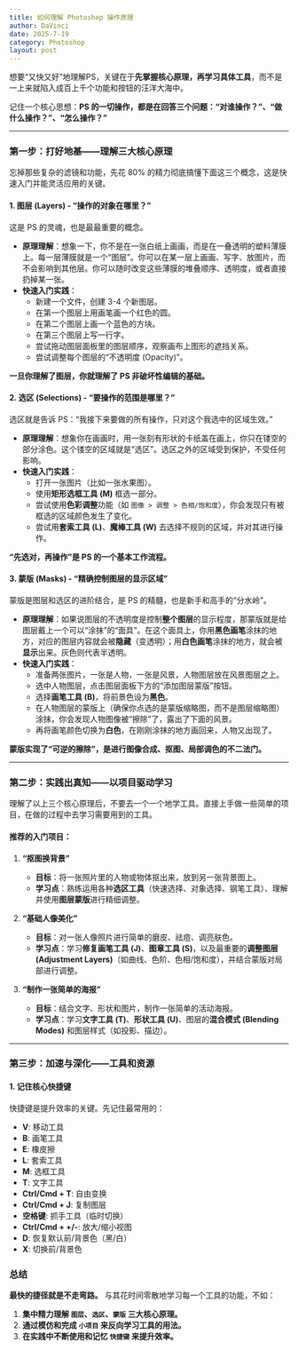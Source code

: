 ```yaml
---
title: 如何理解 Photoshop 操作原理
author: DaVinci
date: 2025-7-19
category: Photoshop
layout: post
---
```


想要“又快又好”地理解PS，关键在于**先掌握核心原理，再学习具体工具**，而不是一上来就陷入成百上千个功能和按钮的汪洋大海中。

记住一个核心思想：**PS 的一切操作，都是在回答三个问题：“对谁操作？”、“做什么操作？”、“怎么操作？”**

---

### 第一步：打好地基——理解三大核心原理

忘掉那些复杂的滤镜和功能，先花 80% 的精力彻底搞懂下面这三个概念，这是快速入门并能灵活应用的关键。

#### 1. **图层 (Layers) - “操作的对象在哪里？”**
这是 PS 的灵魂，也是最最重要的概念。
* **原理理解**：想象一下，你不是在一张白纸上画画，而是在一叠透明的塑料薄膜上。每一层薄膜就是一个“图层”。你可以在某一层上画画、写字、放图片，而不会影响到其他层。你可以随时改变这些薄膜的堆叠顺序、透明度，或者直接扔掉某一张。
* **快速入门实践**：
    * 新建一个文件，创建 3-4 个新图层。
    * 在第一个图层上用画笔画一个红色的圆。
    * 在第二个图层上画一个蓝色的方块。
    * 在第三个图层上写一行字。
    * 尝试拖动图层面板里的图层顺序，观察画布上图形的遮挡关系。
    * 尝试调整每个图层的“不透明度 (Opacity)”。

**一旦你理解了图层，你就理解了 PS 非破坏性编辑的基础。**

#### 2. **选区 (Selections) - “要操作的范围是哪里？”**
选区就是告诉 PS：“我接下来要做的所有操作，只对这个我选中的区域生效。”
* **原理理解**：想象你在画画时，用一张刻有形状的卡纸盖在画上，你只在镂空的部分涂色。这个镂空的区域就是“选区”。选区之外的区域受到保护，不受任何影响。
* **快速入门实践**：
    * 打开一张图片（比如一张水果图）。
    * 使用**矩形选框工具 (M)** 框选一部分。
    * 尝试使用**色彩调整**功能（如 `图像 > 调整 > 色相/饱和度`），你会发现只有被框选的区域颜色发生了变化。
    * 尝试用**套索工具 (L)**、**魔棒工具 (W)** 去选择不规则的区域，并对其进行操作。

**“先选对，再操作”是 PS 的一个基本工作流程。**

#### 3. **蒙版 (Masks) - “精确控制图层的显示区域”**
蒙版是图层和选区的进阶结合，是 PS 的精髓，也是新手和高手的“分水岭”。
* **原理理解**：如果说图层的不透明度是控制**整个图层**的显示程度，那蒙版就是给图层戴上一个可以“涂抹”的“面具”。在这个面具上，你用**黑色画笔**涂抹的地方，对应的图层内容就会被**隐藏**（变透明）；用**白色画笔**涂抹的地方，就会被**显示**出来。灰色则代表半透明。
* **快速入门实践**：
    * 准备两张图片，一张是人物，一张是风景，人物图层放在风景图层之上。
    * 选中人物图层，点击图层面板下方的“添加图层蒙版”按钮。
    * 选择**画笔工具 (B)**，将前景色设为**黑色**。
    * 在人物图层的蒙版上（确保你点选的是蒙版缩略图，而不是图层缩略图）涂抹，你会发现人物图像被“擦除”了，露出了下面的风景。
    * 再将画笔颜色切换为**白色**，在刚刚涂抹的地方画回来，人物又出现了。

**蒙版实现了“可逆的擦除”，是进行图像合成、抠图、局部调色的不二法门。**

---

### 第二步：实践出真知——以项目驱动学习

理解了以上三个核心原理后，不要去一个一个地学工具。直接上手做一些简单的项目，在做的过程中去学习需要用到的工具。

#### 推荐的入门项目：

1.  **“抠图换背景”**
    * **目标**：将一张照片里的人物或物体抠出来，放到另一张背景图上。
    * **学习点**：熟练运用各种**选区工具**（快速选择、对象选择、钢笔工具）、理解并使用**图层蒙版**进行精细调整。

2.  **“基础人像美化”**
    * **目标**：对一张人像照片进行简单的磨皮、祛痘、调亮肤色。
    * **学习点**：学习**修复画笔工具 (J)**、**图章工具 (S)**，以及最重要的**调整图层 (Adjustment Layers)**（如曲线、色阶、色相/饱和度），并结合蒙版对局部进行调整。

3.  **“制作一张简单的海报”**
    * **目标**：结合文字、形状和图片，制作一张简单的活动海报。
    * **学习点**：学习**文字工具 (T)**、**形状工具 (U)**、图层的**混合模式 (Blending Modes)** 和图层样式（如投影、描边）。

---

### 第三步：加速与深化——工具和资源

#### 1. 记住核心快捷键
快捷键是提升效率的关键。先记住最常用的：
* **V**: 移动工具
* **B**: 画笔工具
* **E**: 橡皮擦
* **L**: 套索工具
* **M**: 选框工具
* **T**: 文字工具
* **Ctrl/Cmd + T**: 自由变换
* **Ctrl/Cmd + J**: 复制图层
* **空格键**: 抓手工具（临时切换）
* **Ctrl/Cmd + +/-**: 放大/缩小视图
* **D**: 恢复默认前/背景色（黑/白）
* **X**: 切换前/背景色


### 总结

**最快的捷径就是不走弯路。** 与其花时间零散地学习每一个工具的功能，不如：

1.  **集中精力理解 `图层`、`选区`、`蒙版` 三大核心原理。**
2.  **通过模仿和完成 `小项目` 来反向学习工具的用法。**
3.  **在实践中不断使用和记忆 `快捷键` 来提升效率。**
